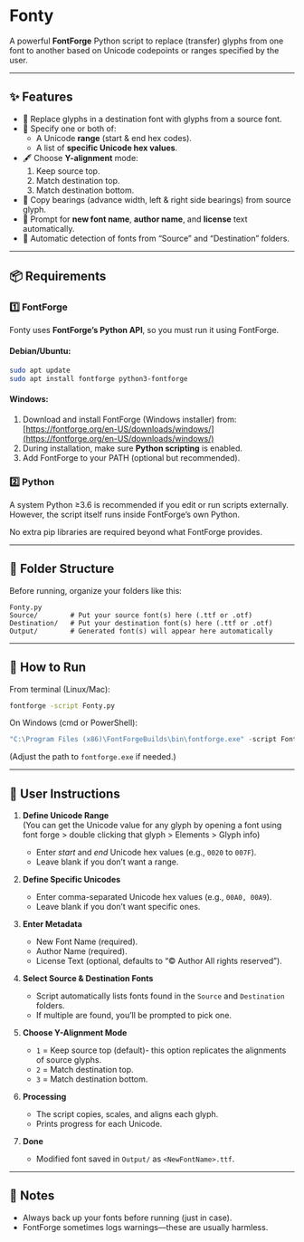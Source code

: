 # Fonty
A powerful **FontForge** Python script to replace (transfer) glyphs from one font to another based on Unicode codepoints or ranges specified by the user.

---

## ✨ Features
- 📝 Replace glyphs in a destination font with glyphs from a source font.
- 🔢 Specify one or both of:
  - A Unicode **range** (start & end hex codes).
  - A list of **specific Unicode hex values**.
- 🖋️ Choose **Y-alignment** mode:
  1. Keep source top.
  2. Match destination top.
  3. Match destination bottom.
- 📏 Copy bearings (advance width, left & right side bearings) from source glyph.
- 📝 Prompt for **new font name**, **author name**, and **license** text automatically.
- 📂 Automatic detection of fonts from “Source” and “Destination” folders.

---

## 📦 Requirements

### 1️⃣ FontForge
Fonty uses **FontForge’s Python API**, so you must run it using FontForge.

#### Debian/Ubuntu:
```bash
sudo apt update
sudo apt install fontforge python3-fontforge
```

#### Windows:
1. Download and install FontForge (Windows installer) from:  
   [https://fontforge.org/en-US/downloads/windows/](https://fontforge.org/en-US/downloads/windows/)
2. During installation, make sure **Python scripting** is enabled.
3. Add FontForge to your PATH (optional but recommended).

### 2️⃣ Python 
A system Python ≥3.6 is recommended if you edit or run scripts externally.  
However, the script itself runs inside FontForge’s own Python.

No extra pip libraries are required beyond what FontForge provides.

---

## 📂 Folder Structure

Before running, organize your folders like this:

```
Fonty.py
Source/        # Put your source font(s) here (.ttf or .otf)
Destination/   # Put your destination font(s) here (.ttf or .otf)
Output/        # Generated font(s) will appear here automatically
```

---

## 🚀 How to Run

From terminal (Linux/Mac):

```bash
fontforge -script Fonty.py
```

On Windows (cmd or PowerShell):

```powershell
"C:\Program Files (x86)\FontForgeBuilds\bin\fontforge.exe" -script Fonty.py
```

(Adjust the path to `fontforge.exe` if needed.)

---

## 📝 User Instructions

1. **Define Unicode Range**  
   (You can get the Unicode value for any glyph by opening a font using font forge > double clicking that glyph > Elements > Glyph info)
   - Enter *start* and *end* Unicode hex values (e.g., `0020` to `007F`).  
   - Leave blank if you don’t want a range.

3. **Define Specific Unicodes**  
   - Enter comma-separated Unicode hex values (e.g., `00A0, 00A9`).  
   - Leave blank if you don’t want specific ones.

4. **Enter Metadata**  
   - New Font Name (required).  
   - Author Name (required).  
   - License Text (optional, defaults to “© Author All rights reserved”).

5. **Select Source & Destination Fonts**  
   - Script automatically lists fonts found in the `Source` and `Destination` folders.  
   - If multiple are found, you’ll be prompted to pick one.

6. **Choose Y-Alignment Mode**  
   - `1` = Keep source top (default)- this option replicates the alignments of source glyphs. 
   - `2` = Match destination top.  
   - `3` = Match destination bottom.

7. **Processing**  
   - The script copies, scales, and aligns each glyph.  
   - Prints progress for each Unicode.

8. **Done**  
   - Modified font saved in `Output/` as `<NewFontName>.ttf`.

---

## 📝 Notes
- Always back up your fonts before running (just in case).
- FontForge sometimes logs warnings—these are usually harmless.
